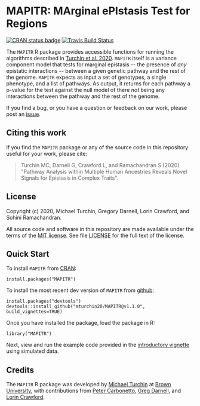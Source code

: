 # MAPITR: MArginal ePIstasis Test for Regions

[![CRAN status badge](https://www.r-pkg.org/badges/version/MAPITR)](https://cran.r-project.org/package=MAPITR)
[![Travis Build Status](https://travis-ci.com/mturchin20/MAPITR.svg?branch=master)](https://travis-ci.com/mturchin20/MAPITR)

The `MAPITR` R package provides accessible functions for running the algorithms described 
in [Turchin et al. 2020][biorxiv-paper]. `MAPITR` itself is a variance component model that tests
for marginal epistasis -- the presence of *any* epistatic interactions -- between a given 
genetic pathway and the rest of the genome. `MAPITR` expects as input a set of genotypes, a 
single phenotype, and a list of pathways. As output, it returns for each pathway a p-value
for the test against the null model of there *not* being any interactions between the pathway and 
the rest of the genome.

If you find a bug, or you have a question or feedback on our work,
please post an [issue][issues].

## Citing this work

If you find the `MAPITR` package or any of the source code in this
repository useful for your work, please cite:

> Turchin MC, Darnell G, Crawford L, and Ramachandran S (2020) 
> "Pathway Analysis within Multiple Human Ancestries Reveals 
> Novel Signals for Epistasis in Complex Traits".

## License

Copyright (c) 2020, Michael Turchin, Gregory Darnell, Lorin Crawford, and Sohini Ramachandran.

All source code and software in this repository are made available
under the terms of the [MIT license][mit-license]. See
file [LICENSE](LICENSE) for the full text of the license.

## Quick Start

To install `MAPITR` from [CRAN](https://CRAN.R-project.org/package=MAPITR):

```{r}
install.packages("MAPITR")
```

To install the most recent dev version of `MAPITR` from [github](https://github.com/mturchin20/MAPITR):
```{r}
install.packages("devtools")
devtools::install_github("mturchin20/MAPITR@v1.1.0", build_vignettes=TRUE)
```

Once you have installed the package, load the package in R:

```{r}
library("MAPITR")
```

Next, view and run the example code provided in the 
[introductory vignette][MAPITR-vignette1] using simulated data. 

## Credits

The `MAPITR` R package was developed by [Michael Turchin][michaelt] at [Brown University][brownu], with contributions from
[Peter Carbonetto][peter], [Greg Darnell][greg], and [Lorin Crawford][lorin].

[MAPITR-website]: http://mturchin20.github.io/MAPITR 
[MAPITR-vignette1]: https://mturchin20.github.io/MAPITR/articles/MAPITR.Intro.SimulatedData.html
[biorxiv-paper]: https://www.biorxiv.org/ 
[issues]: https://github.com/mturchin20/MAPITR/issues
[lorin]: http://www.lcrawlab.com/ 
[michaelt]: http://home.uchicago.edu/mturchin20/index.html 
[mit-license]: https://opensource.org/licenses/mit-license.html
[peter]: https://pcarbo.github.io/
[brownu]: https://www.brown.edu
[greg]: https://www.gregdarnell.com/
